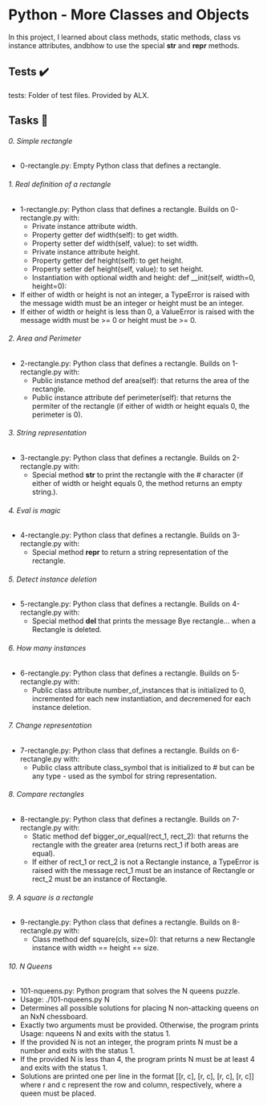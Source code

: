 # Python - More Classes and Objects
In this project, I learned about class methods, static methods, class vs instance attributes, andbhow to use the special __str__ and __repr__ methods.

## Tests ✔️

tests: Folder of test files. Provided by ALX.

## Tasks 📃


###### 0. Simple rectangle
  - 0-rectangle.py: Empty Python class that defines a rectangle.

###### 1. Real definition of a rectangle
  - 1-rectangle.py: Python class that defines a rectangle. Builds on 0-rectangle.py with:
    - Private instance attribute width.
    - Property getter def width(self): to get width.
    - Property setter def width(self, value): to set width.
    - Private instance attribute height.
    - Property getter def height(self): to get height.
    - Property setter def height(self, value): to set height.
    - Instantiation with optional width and height: def __init(self,   width=0, height=0):
  - If either of width or height is not an integer, a TypeError is raised with the message width must be an integer or height must be an integer.
  - If either of width or height is less than 0, a ValueError is raised with the message width must be >= 0 or height must be >= 0.

###### 2. Area and Perimeter
  - 2-rectangle.py: Python class that defines a rectangle. Builds on 1-rectangle.py with:
    - Public instance method def area(self): that returns the area of the rectangle.
    - Public instance attribute def perimeter(self): that returns the permiter of the rectangle (if either of width or height equals 0, the perimeter is 0).

###### 3. String representation
  - 3-rectangle.py: Python class that defines a rectangle. Builds on 2-rectangle.py with:
    - Special method __str__ to print the rectangle with the # character (if either of width or height equals 0, the method returns an empty string.).

###### 4. Eval is magic
  - 4-rectangle.py: Python class that defines a rectangle. Builds on 3-rectangle.py with:
    - Special method __repr__ to return a string representation of the rectangle.

###### 5. Detect instance deletion
  - 5-rectangle.py: Python class that defines a rectangle. Builds on 4-rectangle.py with:
    - Special method __del__ that prints the message Bye rectangle... when a Rectangle is deleted.

###### 6. How many instances
  - 6-rectangle.py: Python class that defines a rectangle. Builds on 5-rectangle.py with:
    - Public class attribute number_of_instances that is initialized to 0, incremented for each new instantiation, and decremened for each instance deletion.

###### 7. Change representation
  - 7-rectangle.py: Python class that defines a rectangle. Builds on 6-rectangle.py with:
    - Public class attribute class_symbol that is initialized to # but can be any type - used as the symbol for string representation.

###### 8. Compare rectangles
  - 8-rectangle.py: Python class that defines a rectangle. Builds on 7-rectangle.py with:
    - Static method def bigger_or_equal(rect_1, rect_2): that returns the rectangle with the greater area (returns rect_1 if both areas are equal).
    - If either of rect_1 or rect_2 is not a Rectangle instance, a TypeError is raised with the message rect_1 must be an instance of Rectangle or rect_2 must be an instance of Rectangle.

###### 9. A square is a rectangle
  - 9-rectangle.py: Python class that defines a rectangle. Builds on 8-rectangle.py with:
    - Class method def square(cls, size=0): that returns a new Rectangle instance with width == height == size.

###### 10. N Queens
  - 101-nqueens.py: Python program that solves the N queens puzzle.
  - Usage: ./101-nqueens.py N
  - Determines all possible solutions for placing N non-attacking queens on an NxN chessboard.
  - Exactly two arguments must be provided. Otherwise, the program prints Usage: nqueens N and exits with the status 1.
  - If the provided N is not an integer, the program prints N must be a number and exits with the status 1.
  - If the provided N is less than 4, the program prints N must be at least 4 and exits with the status 1.
  - Solutions are printed one per line in the format [[r, c], [r, c], [r, c], [r, c]] where r and c represent the row and column, respectively, where a queen must be placed.

